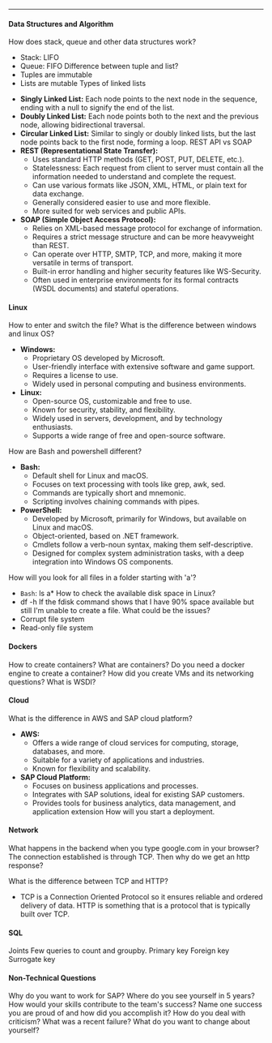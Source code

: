 ***
#### Data Structures and Algorithm
How does stack, queue and other data structures work?
* Stack: LIFO
* Queue: FIFO
Difference between tuple and list?
* Tuples are immutable
* Lists are mutable
Types of linked lists
- **Singly Linked List:** Each node points to the next node in the sequence, ending with a null to signify the end of the list.
- **Doubly Linked List:** Each node points both to the next and the previous node, allowing bidirectional traversal.
- **Circular Linked List:** Similar to singly or doubly linked lists, but the last node points back to the first node, forming a loop.
REST API vs SOAP
- **REST (Representational State Transfer):**
    - Uses standard HTTP methods (GET, POST, PUT, DELETE, etc.).
    - Statelessness: Each request from client to server must contain all the information needed to understand and complete the request.
    - Can use various formats like JSON, XML, HTML, or plain text for data exchange.
    - Generally considered easier to use and more flexible.
    - More suited for web services and public APIs.
- **SOAP (Simple Object Access Protocol):**  
    - Relies on XML-based message protocol for exchange of information.
    - Requires a strict message structure and can be more heavyweight than REST.
    - Can operate over HTTP, SMTP, TCP, and more, making it more versatile in terms of transport.
    - Built-in error handling and higher security features like WS-Security.
    - Often used in enterprise environments for its formal contracts (WSDL documents) and stateful operations.
#### Linux
How to enter and switch the file?
What is the difference between windows and linux OS?
- **Windows:**
    - Proprietary OS developed by Microsoft.
    - User-friendly interface with extensive software and game support.
    - Requires a license to use.
    - Widely used in personal computing and business environments.
- **Linux:**
    - Open-source OS, customizable and free to use.
    - Known for security, stability, and flexibility.
    - Widely used in servers, development, and by technology enthusiasts.
    - Supports a wide range of free and open-source software.

How are Bash and powershell different?
- **Bash:**
    - Default shell for Linux and macOS.
    - Focuses on text processing with tools like grep, awk, sed.
    - Commands are typically short and mnemonic.
    - Scripting involves chaining commands with pipes.
- **PowerShell:**
    - Developed by Microsoft, primarily for Windows, but available on Linux and macOS.
    - Object-oriented, based on .NET framework.
    - Cmdlets follow a verb-noun syntax, making them self-descriptive.
    - Designed for complex system administration tasks, with a deep integration into Windows OS components.

How will you look for all files in a folder starting with 'a'?
* `Bash`: ls a* 
How to check the available disk space in Linux?
* df -h
If the fdisk command shows that I have 90% space available but still I'm unable to create a file. What could be the issues?
* Corrupt file system
* Read-only file system
#### Dockers
How to create containers?
What are containers?
Do you need a docker engine to create a container?
How did you create VMs and its networking questions?
What is WSDI?
#### Cloud
What is the difference in AWS and SAP cloud platform?
- **AWS:**
    - Offers a wide range of cloud services for computing, storage, databases, and more.
    - Suitable for a variety of applications and industries.
    - Known for flexibility and scalability.
- **SAP Cloud Platform:**
    - Focuses on business applications and processes.
    - Integrates with SAP solutions, ideal for existing SAP customers.
    - Provides tools for business analytics, data management, and application extension
How will you start a deployment.
#### Network
What happens in the backend when you type google.com in your browser? The connection established is through TCP. Then why do we get an http response?

What is the difference between TCP and HTTP?
* TCP is a Connection Oriented Protocol so it ensures reliable and ordered delivery of data. HTTP is something that is a protocol that is typically built over TCP.
#### SQL 
Joints
Few queries to count and groupby.
Primary key
Foreign key
Surrogate key

#### Non-Technical Questions
Why do you want to work for SAP?
Where do you see yourself in 5 years?
How would your skills contribute to the team's success?
Name one success you are proud of and how did you accomplish it?
How do you deal with criticism?
What was a recent failure?
What do you want to change about yourself?
